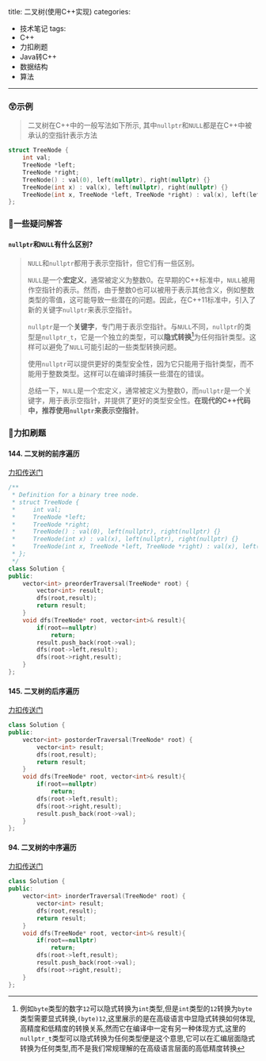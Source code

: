 title: 二叉树(使用C++实现)
categories:
- 技术笔记
tags:
- C++
- 力扣刷题
- Java转C++
- 数据结构
- 算法
---
### 😲示例

> 二叉树在C\+\+中的一般写法如下所示, 其中`nullptr`和`NULL`都是在C\+\+中被承认的空指针表示方法

```cpp
struct TreeNode {
    int val;
    TreeNode *left;
    TreeNode *right;
    TreeNode() : val(0), left(nullptr), right(nullptr) {}
    TreeNode(int x) : val(x), left(nullptr), right(nullptr) {}
    TreeNode(int x, TreeNode *left, TreeNode *right) : val(x), left(left), right(right) {}
};
```

### 🤔一些疑问解答

#### `nullptr`和`NULL`有什么区别?
> `NULL`和`nullptr`都用于表示空指针，但它们有一些区别。
> 
> `NULL`是一个**宏定义**，通常被定义为整数0。在早期的C\+\+标准中，`NULL`被用作空指针的表示。然而，由于整数0也可以被用于表示其他含义，例如整数类型的零值，这可能导致一些潜在的问题。因此，在C\+\+11标准中，引入了新的关键字`nullptr`来表示空指针。
> 
> `nullptr`是一个**关键字**，专门用于表示空指针。与`NULL`不同，`nullptr`的类型是`nullptr_t`，它是一个独立的类型，可以**隐式转换**[^1]为任何指针类型。这样可以避免了`NULL`可能引起的一些类型转换问题。
> 
> 使用`nullptr`可以提供更好的类型安全性，因为它只能用于指针类型，而不能用于整数类型。这样可以在编译时捕获一些潜在的错误。
> 
> 总结一下，`NULL`是一个宏定义，通常被定义为整数0，而`nullptr`是一个关键字，用于表示空指针，并提供了更好的类型安全性。**在现代的C\+\+代码中，推荐使用`nullptr`来表示空指针**。

[^1]:例如`byte`类型的数字`12`可以隐式转换为`int`类型,但是`int`类型的`12`转换为`byte`类型需要显式转换,`(byte)12`,这里展示的是在高级语言中显隐式转换如何体现,高精度和低精度的转换关系,然而它在编译中一定有另一种体现方式,这里的`nullptr_t`类型可以隐式转换为任何类型便是这个意思,它可以在汇编层面隐式转换为任何类型,而不是我们常规理解的在高级语言层面的高低精度转换

### 💪力扣刷题

#### 144. 二叉树的前序遍历

[力扣传送门](https://leetcode.cn/problems/binary-tree-preorder-traversal/)

```cpp
/**
 * Definition for a binary tree node.
 * struct TreeNode {
 *     int val;
 *     TreeNode *left;
 *     TreeNode *right;
 *     TreeNode() : val(0), left(nullptr), right(nullptr) {}
 *     TreeNode(int x) : val(x), left(nullptr), right(nullptr) {}
 *     TreeNode(int x, TreeNode *left, TreeNode *right) : val(x), left(left), right(right) {}
 * };
 */
class Solution {
public:
    vector<int> preorderTraversal(TreeNode* root) {
        vector<int> result;
        dfs(root,result);
        return result;
    }
    void dfs(TreeNode* root, vector<int>& result){
        if(root==nullptr)
            return;
        result.push_back(root->val);
        dfs(root->left,result);
        dfs(root->right,result);
    }
};
```

#### 145. 二叉树的后序遍历

[力扣传送门](https://leetcode.cn/problems/binary-tree-postorder-traversal)

```cpp
class Solution {
public:
    vector<int> postorderTraversal(TreeNode* root) {
        vector<int> result;
        dfs(root,result);
        return result;
    }
    void dfs(TreeNode* root, vector<int>& result){
        if(root==nullptr)
            return;
        dfs(root->left,result);
        dfs(root->right,result);
        result.push_back(root->val);
    }
};
```

#### 94. 二叉树的中序遍历

[力扣传送门](https://leetcode.cn/problems/binary-tree-inorder-traversal/)

```cpp
class Solution {
public:
    vector<int> inorderTraversal(TreeNode* root) {
        vector<int> result;
        dfs(root,result);
        return result;
    }
    void dfs(TreeNode* root, vector<int>& result){
        if(root==nullptr)
            return;
        dfs(root->left,result);
        result.push_back(root->val);
        dfs(root->right,result);
    }
};
```